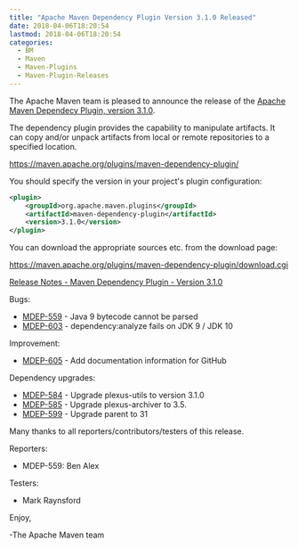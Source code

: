 ```yaml
---
title: "Apache Maven Dependency Plugin Version 3.1.0 Released"
date: 2018-04-06T18:20:54
lastmod: 2018-04-06T18:20:54
categories:
  - BM
  - Maven
  - Maven-Plugins
  - Maven-Plugin-Releases
---
```

The Apache Maven team is pleased to announce the release of the 
[Apache Maven Dependecy Plugin, version 3.1.0](https://maven.apache.org/plugins/maven-dependency-plugin/).

The dependency plugin provides the capability to manipulate artifacts. It
can copy and/or unpack artifacts from local or remote repositories to a
specified location.

https://maven.apache.org/plugins/maven-dependency-plugin/

You should specify the version in your project's plugin configuration:

```xml
<plugin>
    <groupId>org.apache.maven.plugins</groupId>
    <artifactId>maven-dependency-plugin</artifactId>
    <version>3.1.0</version>
</plugin>
``` 

You can download the appropriate sources etc. from the download page:

https://maven.apache.org/plugins/maven-dependency-plugin/download.cgi


<!-- more -->

[Release Notes - Maven Dependency Plugin - Version 3.1.0](https://issues.apache.org/jira/secure/ReleaseNote.jspa?projectId=12317227&version=12341595)


Bugs:

 * [MDEP-559](https://issues.apache.org/jira/browse/MDEP-559) - Java 9 bytecode cannot be parsed
 * [MDEP-603](https://issues.apache.org/jira/browse/MDEP-603) - dependency:analyze fails on JDK 9 / JDK 10 

Improvement:

 * [MDEP-605](https://issues.apache.org/jira/browse/MDEP-605) - Add documentation information for GitHub

Dependency upgrades:

 * [MDEP-584](https://issues.apache.org/jira/browse/MDEP-584) - Upgrade plexus-utils to version 3.1.0
 * [MDEP-585](https://issues.apache.org/jira/browse/MDEP-585) - Upgrade plexus-archiver to 3.5.
 * [MDEP-599](https://issues.apache.org/jira/browse/MDEP-599) - Upgrade parent to 31

Many thanks to all reporters/contributors/testers of this release.

Reporters:

 * MDEP-559: Ben Alex

Testers:

 * Mark Raynsford

Enjoy,

-The Apache Maven team
